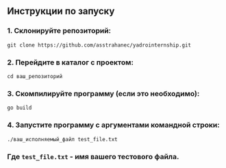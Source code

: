## Инструкции по запуску

### 1. Склонируйте репозиторий:
`git clone https://github.com/asstrahanec/yadrointernship.git`

### 2. Перейдите в каталог с проектом:
`cd ваш_репозиторий`
### 3. Скомпилируйте программу (если это необходимо):
`go build`
### 4. Запустите программу с аргументами командной строки:
`./ваш_исполняемый_файл test_file.txt`
### Где `test_file.txt` - имя вашего тестового файла.
